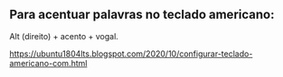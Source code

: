 ## Para acentuar palavras no teclado americano:

Alt (direito) + acento + vogal.

https://ubuntu1804lts.blogspot.com/2020/10/configurar-teclado-americano-com.html
